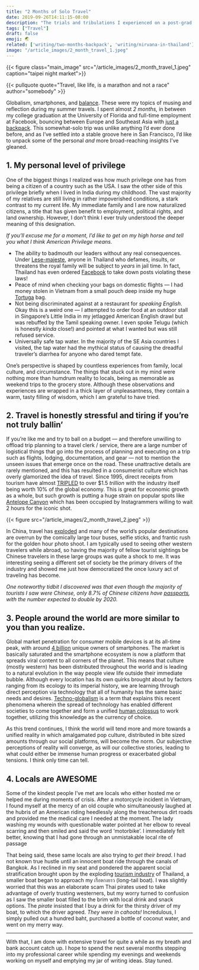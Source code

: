 ```yaml
---
title: "2 Months of Solo Travel"
date: 2019-09-26T14:11:15-08:00
description: "The trials and tribulations I experienced on a post-grad trip through Southeast Asia."
tags: ["Travel"]
draft: false
emoji: 🌏
related: ['writing/two-months-backpack', 'writing/nirvana-in-thailand']
image: "/article_images/2_month_travel_1.jpeg"
---
```


{{< figure class="main_image" src="/article_images/2_month_travel_1.jpeg" caption="taipei night market">}}

{{< pullquote quote="Travel, like life, is a marathon and not a race" author="somebody" >}}

Globalism, smartphones, and [balance](https://medium.com/@nikhilthota/another-techbro-goes-to-a-remote-village-in-thailand-and-finds-nirvana-53e1ad559973). These were my topics of musing and reflection during my summer travels. I spent almost *2 months,* in between my college graduation at the University of Florida and full-time employment at Facebook, bouncing between Europe and Southeast Asia with [just a backpack](https://medium.com/@nikhilthota/two-months-in-a-backpack-f4f04665a55). This somewhat-solo trip was unlike anything I’d ever done before, and as I’ve settled into a stable groove here in San Francisco, I’d like to unpack some of the personal *and* more broad-reaching insights I’ve gleaned.

## 1. My personal level of privilege

One of the biggest things I realized was how much privilege one has from being a citizen of a country such as the USA. I saw the other side of this privilege briefly when I lived in India during my childhood. The vast majority of my relatives are still living in rather impoverished conditions, a stark contrast to my current life. My immediate family and I are now naturalized citizens, a title that has given benefit to employment, political rights, and land ownership. However, I don’t think I ever truly understood the deeper meaning of this designation.

*If you’ll excuse me for a moment, I’d like to get on my high horse and tell you what I think American Privilege means.*

* The ability to badmouth our leaders without any real consequences. Under [Lese-majeste](https://www.bbc.com/news/world-asia-29628191), anyone in Thailand who defames, insults, or threatens the royal family will be subject to *years* in jail time. In fact, Thailand has even ordered [Facebook](https://www.cnbc.com/2017/05/12/thailand-tells-facebook-to-remove-content-that-insults-the-monarchy.html) to take down posts violating these laws!
* Peace of mind when checking your bags on domestic flights — I had money stolen in Vietnam from a small pouch deep inside my huge [Tortuga](https://www.tortugabackpacks.com/products/setout-travel-backpack) bag.
* Not being discriminated against at a restaurant for *speaking English*. Okay this is a weird one — I attempted to order food at an outdoor stall in Singapore’s Little India in my jetlagged American English drawl but was rebuffed by the Tamil speaking owner. I even spoke Telugu (which is honestly *kinda* close!) and pointed at what I wanted but was still refused service.
* Universally safe tap water. In the majority of the SE Asia countries I visited, the tap water had the mythical status of causing the dreadful traveler’s diarrhea for anyone who dared tempt fate.

One’s perspective is shaped by countless experiences from family, local culture, and circumstance. The things that stuck out in my mind were nothing more than humdrum reality to locals, being as memorable as weekend trips to the grocery store. Although these observations and experiences are wrapped in a thick layer of unpleasantness, they contain a warm, tasty filling of wisdom, which I am grateful to have tried.

## 2. Travel is honestly stressful and tiring if you’re not truly ballin’

If you’re like me and try to ball on a budget — and therefore unwilling to offload trip planning to a travel clerk / service, there are a large number of logistical things that go into the process of planning and executing on a trip such as flights, lodging, documentation, and gear — not to mention the unseen issues that emerge once on the road. These unattractive details are rarely mentioned, and this has resulted in a consumerist culture which has overly glamorized the idea of travel. Since 1995, direct receipts from tourism have almost [TRIPLED](https://www.bloomberg.com/opinion/articles/2019-08-12/tourism-is-overwhelming-the-world-s-top-destinations) to over $1.5 *trillion* with the industry itself being worth 10% of the global economy. This is great for economic growth as a whole, but such growth is putting a huge strain on popular spots like [Antelope Canyon](https://www.vox.com/the-goods/2019/7/11/20686194/antelope-canyon-instagram-page-arizona-navajo) which has been occupied by Instagrammers willing to wait 2 hours for the iconic shot.

{{< figure src="/article_images/2_month_travel_2.jpeg" >}}

In China, travel has [exploded](https://www.bloomberg.com/news/features/2018-02-11/chinese-tourists-are-taking-over-the-earth-one-selfie-at-a-time) and many of the world’s popular destinations are overrun by the comically large tour buses, selfie sticks, and frantic rush for the golden hour photo shoot. I am typically used to seeing other western travelers while abroad, so having the majority of fellow tourist sightings be Chinese travelers in these large groups was quite a shock to me. It was interesting seeing a different set of society be the primary drivers of the industry and showed me just how democratized the once luxury act of traveling has become.

*One noteworthy tidbit I discovered was that even though the majority of tourists I saw were Chinese, only 8.7% of Chinese citizens have [passports](https://jingtravel.com/number-of-potential-chinese-outbound-tourists-double-by-2020/), with the number expected to double by 2020.*

## 3. People around the world are more similar to you than you realize.

Global market penetration for consumer mobile devices is at its all-time peak, with around [4 billion](https://www.ben-evans.com/benedictevans/2019/5/28/the-end-of-mobile) unique owners of smartphones. The market is basically saturated and the smartphone ecosystem is now a platform that spreads viral content to all corners of the planet. This means that culture (mostly western) has been distributed throughout the world and is leading to a natural evolution in the way people view life outside their immediate bubble. Although every location has its own quirks brought about by factors ranging from its ecology to its imperial history, we are learning through direct perception via technology that all of humanity has the same basic needs and desires. [Techno-globalism](https://en.wikipedia.org/wiki/Techno-globalism) is a term that explains this recent phenomena wherein the spread of technology has enabled different societies to come together and form a unified [human colossus](https://waitbutwhy.com/2019/08/giants.html) to work together, utilizing this knowledge as the currency of choice.

As this trend continues, I think the world will tend more and more towards a unified reality in which amalgamated pop culture, distributed in bite sized amounts through our social platforms, will become the norm. Our subjective perceptions of reality will converge, as will our collective stories, leading to what could either be immense human progress or exacerbated global tensions. I think only time can tell.

## 4. Locals are AWESOME

Some of the kindest people I’ve met are locals who either hosted me or helped me during moments of crisis. After a motorcycle incident in Vietnam, I found myself at the mercy of an old couple who simultaneously laughed at the hubris of an American riding heedlessly along the treacherous dirt roads and provided me the medical care I needed at the moment. The lady washing my wounds with questionable water pointed at her elbow to reveal scarring and then smiled and said the word ‘motorbike’. I immediately felt better, knowing that I had gone through an unmistakable local rite of passage

That being said, these same locals are also trying to *get their bread*. I had not known true hustle until an innocent boat ride through the canals of Bangkok. As I reclined in my seat and pondered the apparent social stratification brought upon by the exploding [tourism industry](http://www.thaiwebsites.com/tourism.asp) of Thailand, a smaller boat began to approach my เรือหางยาว (long-tail boat). I was slightly worried that this was an elaborate scam Thai pirates used to take advantage of overly trusting westerners, but my worry turned to confusion as I saw the smaller boat filled to the brim with local drink and snack options. The *pirate* insisted that I buy a drink for the thirsty driver of my boat, to which the driver agreed. *They were in cahoots!* Incredulous, I simply pulled out a hundred baht, purchased a bottle of coconut water, and went on my merry way.

---

With that, I am done with extensive travel for quite a while as my breath and bank account catch up. I hope to spend the next several months stepping into my professional career while spending my evenings and weekends working on myself and emptying my jar of writing ideas. Stay tuned.
